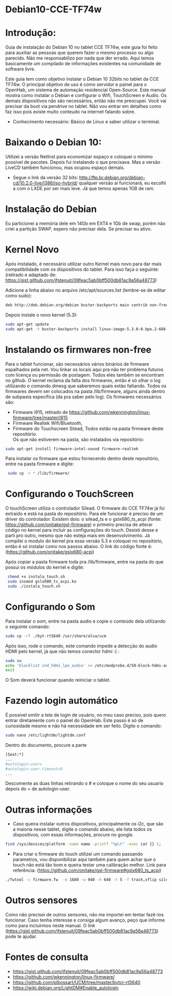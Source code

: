 # Debian10-CCE-TF74w

# Introdução: 
Guia de instalação do Debian 10 no tablet CCE TF74w, este guia foi feito para auxiliar as pessoas que querem fazer o mesmo processo ou algo parecido. Não me responsabilizo por nada que der errado. Aqui temos basicamente um compilado de informações existentes na comunidade de software livre.

Este guia tem como objetivo instalar o Debian 10 32bits no tablet da CCE TF74w. O principal objetivo de uso é como servidor e painel para o OpenHab, um sistema de automação residencial Open-Source. 
Este manual mostra como instalar o Debian e configurar o Wifi, TouchScreen e Audio. Os demais dispositivos não são necessários, então não me preocupei.
Você vai precisar da boot via pendrive no tablet. Não vou entrar em detalhes como faz isso pois existe muito conteudo na internet falando sobre.

* Conhecimento necessário: Básico de Linux e saber utilizar o terminal.

# Baixando o Debian 10:

Utilizei a versão NetInst para economizar espaço e coloquei o mínimo possível de pacotes. Depois fui instalando o que precisava. Mas a versão LiveCD também funcionou, mas ocupou espaço demais. 
* Segue o link da versão 32 bits: http://ftp.br.debian.org/debian-cd/10.2.0-live/i386/iso-hybrid/ qualquer versão ai funcionará, eu escolhi a com o LXDE por ser mais leve. Já que temos apenas 1GB de ram.
 
# Instalação do Debian

Eu particionei a memória dele em 14Gb em EXT4 e 1Gb de swap, porém não criei a partição SWAP, espero não precisar dela. Se precisar eu ativo.
 

# Kernel Novo

Após instalado, é necessário utilizar outro Kernel mais novo para dar mais compatibilidade com os dispositivos do tablet. Para isso faça o seguinte: (retirado e adaptado de: https://gist.github.com/jfstenuit/09feac5ab0bff500db81ac9a56a48773)

Adicione a linha abaixo no arquivo /etc/apt/sources.list (lembre-se de editar como sudo):
```bash
deb http://deb.debian.org/debian buster-backports main contrib non-free
```

Depois instale o novo kernel (5.3):
```bash
sudo apt-get update
sudo apt-get -t buster-backports install linux-image-5.3.0-0.bpo.2-686-unsigned 
```

# Instalando os firmwares non-free

Para o tablet funcionar, são necessários vários binários de firmware espalhados pela net. Vou linkar os locais aqui pra não ter problema futuros com licença ou permissão de postagem. Todos eles também se encontram no github.
O kernel reclama da falta dos firmwares, então é só olhar o log utilizando o comando dmesg que saberemos quais estão faltando. Todos os firmwares devem ser colocados na pasta /lib/firmware, alguns ainda dentro de subpasta específica (da pra saber pelo log).
Os firmwares necessários são:
  * Firmware i915, retirado de https://github.com/wkennington/linux-firmware/tree/master/i915
  * Firmware Realtek Wifi/Bluetooth, 
  * Firmware do Touchscreen Silead, 
Todos estão na pasta firmware deste repositório.  
Os que não estiverem na pasta, são instalados via repositório:
```bash
sudo apt-get install firmware-intel-sound firmware-realtek
```
Para instalar os firmware que estou fornecendo dentro deste repositório, entre na pasta firmware e digite:
```bash
 sudo cp -r * /lib/firmware/
```

# Configurando o TouchScreen
 O touchScreen utiliza o controlador Silead. O firmware do CCE TF74w já foi extraido e está na pasta do repositório. Para ele funcionar é preciso de um driver do controlador. Existem dois: o silead_ts e o gslx680_ts_acpi (fonte: https://github.com/onitake/gsl-firmware) o primeiro precisa de alterar código no kernel para incluir as configurações do touch. Desisti desse e parti pro outro, mesmo que não esteja mais em desenvolvimento. Já compilei o modulo do kernel pra essa versão 5.3 e coloquei no repositório, então é só instalar como nos passos abaixo. O link do código fonte é: (https://github.com/onitake/gslx680-acpi)

Após copiar a pasta firmware toda pra /lib/firmware, entre na pasta do que possui os módulos do kernel e digite:
```bash
 chmod +x instala_touch.sh
 sudo insmod gslx680_ts_acpi.ko
 sudo ./instala_touch.sh
``` 
# Configurando o Som
Para instalar o som, entre na pasta audio e copie o conteúdo dela utilizando o seguinte comando:
```bash
sudo cp -rf ./byt-rt5640 /usr/share/alsa/ucm
```
Após isso, rode o comando, este comando impede a detecção do audio HDMI pelo kernel, já que não temos conector hdmi :( :
```bash
sudo su
echo 'blacklist snd_hdmi_lpe_audio' >> /etc/modprobe.d/50-block-hdmi-audio.conf
exit
```
O Som deverá funcionar quando reiniciar o tablet.

# Fazendo login automático
É possível omitir a tela de login de usuário, no meu caso preciso, pois quero entrar diretamente com o painel do OpenHab. Este passo é só de curiosidade mesmo e não há necessidade em ser feito. Digite o comando:
```bash
sudo nano /etc/lightdm/lightdm.conf
```
Dentro do documento, procure a parte
```bash
[Seat:*]
...
#autologin-user=
#autologin-user-timeout=0
...
```
Descomente as duas linhas retirando o # e coloque o nome do seu usuario depois do = de autologin-user.

# Outras informações
* Caso queira instalar outros dispositivos, principalmente os i2c, que são a maioria nesse tablet, digite o comando abaixo, ele lista todos os dispositivos, com essas informações, procure no google.
```bash
find /sys/devices/platform -name name -printf "%p\t" -exec cat {} \;
```

* Para criar o firmware do touch utilizei um comando passando parametros, vou disponibilizar aqui também para quem achar que o touch não está tão bom e queira testar uma calibração melhor. Link para referência: (https://github.com/onitake/gsl-firmware#gslx680_ts_acpi)
```bash
./fwtool -c firmware.fw  -m 1680 -w 940 -h 640 -t 5 -f track,xflip silead_ts.fw
```

# Outros sensores
Como não precisei de outros sensores, não me importei em tentar fazê-los funcionar. Caso tenha interesse e consiga algum avanço, peço que informe como para incluirmos neste manual. O link (https://gist.github.com/jfstenuit/09feac5ab0bff500db81ac9a56a48773) pode te ajudar.

# Fontes de consulta
* https://gist.github.com/jfstenuit/09feac5ab0bff500db81ac9a56a48773
* https://github.com/wkennington/linux-firmware/
* https://github.com/plbossart/UCM/tree/master/bytcr-rt5640
* https://wiki.debian.org/LightDM#Enable_autologin

